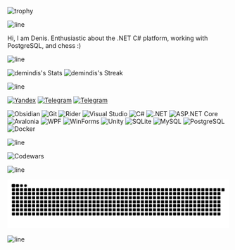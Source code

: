 ![trophy](https://github-profile-trophy.vercel.app/?username=demindis&theme=darkhub&no-bg=true&no-frame=true)

![line](https://capsule-render.vercel.app/api?type=rect&color=gradient&height=1)

Hi, I am Denis. Enthusiastic about the .NET C# platform, working with PostgreSQL, and chess :)

![line](https://capsule-render.vercel.app/api?type=rect&color=gradient&height=1)

![demindis's Stats](https://github-readme-stats.vercel.app/api?username=demindis&theme=vue-dark&show_icons=true&hide_border=true&count_private=true) ![demindis's Streak](https://github-readme-streak-stats.herokuapp.com/?user=demindis&theme=vue-dark&hide_border=true)


![line](https://capsule-render.vercel.app/api?type=rect&color=gradient&height=1)



[telegram-news-badge]: https://img.shields.io/badge/demindis-Telegram-blue?style=flat&logo=Telegram
[telegram-news]: https://t.me/demindis

[![Yandex](https://img.shields.io/badge/-maxwelldenis888@yandex.ru-F9DB60?style=flat-square&logo=Yandex&logoColor=FF3333)](mailto:deti200500@yandex.ru) [![Telegram](https://img.shields.io/badge/Telegram-blue?style=flat-square&logo=Telegram)](https://t.me/demindis) [![Telegram][telegram-news-badge]][telegram-news] 


![Obsidian](https://img.shields.io/badge/Obsidian-%23483699.svg?style=for-the-badge&logo=obsidian&logoColor=white)
![Git](https://img.shields.io/badge/git-%23F05033.svg?style=for-the-badge&logo=git&logoColor=white)
![Rider](https://img.shields.io/badge/Rider-000000.svg?&style=for-the-badge&logo=rider&logoColor=white)
![Visual Studio](https://img.shields.io/badge/Visual%20Studio-5C2D91.svg?&style=for-the-badge&logo=visual-studio&logoColor=white)
![C#](https://img.shields.io/badge/C%23-68217A.svg?&style=for-the-badge&logo=c-sharp&logoColor=white)
![.NET](https://img.shields.io/badge/.NET-5C2D91?style=for-the-badge&logo=.net&logoColor=white)
![ASP.NET Core](https://img.shields.io/badge/ASP.NET%20Core-%23512BD4.svg?style=for-the-badge&logo=dotnet&logoColor=white)
![Avalonia](https://img.shields.io/badge/Avalonia-%233121B6.svg?style=for-the-badge&logo=avalonia&logoColor=white)
![WPF](https://img.shields.io/badge/WPF-%230078D7.svg?style=for-the-badge&logo=windows&logoColor=white)
![WinForms](https://img.shields.io/badge/WinForms-%230078D7.svg?style=for-the-badge&logo=windows&logoColor=white)
![Unity](https://img.shields.io/badge/Unity-%23FFFFFF.svg?style=for-the-badge&logo=unity&logoColor=black)
![SQLite](https://img.shields.io/badge/SQLite-%23003B57.svg?style=for-the-badge&logo=sqlite&logoColor=white)
![MySQL](https://img.shields.io/badge/MySQL-%234479A1.svg?style=for-the-badge&logo=mysql&logoColor=white)
![PostgreSQL](https://img.shields.io/badge/PostgreSQL-%23316192.svg?style=for-the-badge&logo=postgresql&logoColor=white)
![Docker](https://img.shields.io/badge/Docker-%232496ED.svg?style=for-the-badge&logo=docker&logoColor=white)

![line](https://capsule-render.vercel.app/api?type=rect&color=gradient&height=1)

![Codewars](https://www.codewars.com/users/Demindis/badges/large)


![line](https://capsule-render.vercel.app/api?type=rect&color=gradient&height=1)

![snake gif](https://github.com/demindis/demindis/blob/output/github-snake-dark.svg)


![line](https://capsule-render.vercel.app/api?type=rect&color=gradient&height=1)
